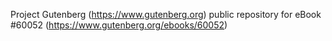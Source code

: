 Project Gutenberg (https://www.gutenberg.org) public repository for
eBook #60052 (https://www.gutenberg.org/ebooks/60052)

